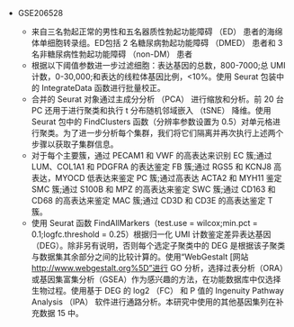 -   GSE206528

    -   来自三名勃起正常的男性和五名器质性勃起功能障碍 （ED） 患者的海绵体单细胞转录组。ED包括 2 名糖尿病勃起功能障碍 （DMED） 患者和 3 名非糖尿病性勃起功能障碍 （non-DM） 患者
    -   根据以下阈值参数进一步过滤细胞：表达基因的总数，800-7000;总 UMI 计数，0-30,000;和表达的线粒体基因比例，\<10%。使用 Seurat 包装中的 IntegrateData 函数进行批量校正。
    -   合并的 Seurat 对象通过主成分分析 （PCA） 进行缩放和分析。前 20 台 PC 还用于进行聚类和执行 t 分布随机邻域嵌入 （tSNE） 降维。使用 Seurat 包中的 FindClusters 函数（分辨率参数设置为 0.5）对单元格进行聚类。为了进一步分析每个集群，我们将它们隔离并再次执行上述两个步骤以获取子集群信息。
    -   对于每个主要簇，通过 PECAM1 和 VWF 的高表达来识别 EC 簇;通过 LUM、COL1A1 和 PDGFRA 的表达鉴定 FB 簇;通过 RGS5 和 KCNJ8 高表达，MYOCD 低表达来鉴定 PC 簇;通过高表达 ACTA2 和 MYH11 鉴定 SMC 簇;通过 S100B 和 MPZ 的高表达来鉴定 SWC 簇;通过 CD163 和 CD68 的高表达来鉴定 MAC 簇;通过 CD3D 和 CD3E 的高表达鉴定 T 簇。
    -   使用 Seurat 函数 FindAllMarkers（test.use = wilcox;min.pct = 0.1;logfc.threshold = 0.25）根据归一化 UMI 计数鉴定差异表达基因（DEG）。除非另有说明，否则每个选定子聚类中的 DEG 是根据该子聚类与数据集其余部分之间的比较计算的。使用“WebGestalt \[网站 <http://www.webgestalt.org%5D”进行> GO 分析，选择过表分析（ORA）或基因集富集分析（GSEA）作为感兴趣的方法，在功能数据库中仅选择生物过程。使用基于 DEG 的 log2 （FC） 和 P 值的 Ingenuity Pathway Analysis （IPA） 软件进行通路分析。本研究中使用的其他基因集列在补充数据 15 中。